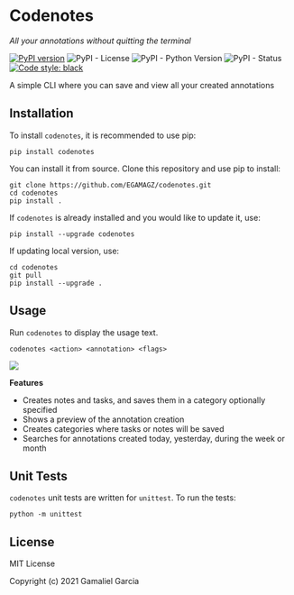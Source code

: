 # Codenotes
*All your annotations without quitting the terminal*

[![PyPI version](https://badge.fury.io/py/Codenotes.svg)](https://badge.fury.io/py/Codenotes)
![PyPI - License](https://img.shields.io/pypi/l/codenotes)
![PyPI - Python Version](https://img.shields.io/pypi/pyversions/codenotes)
![PyPI - Status](https://img.shields.io/pypi/status/codenotes)
[![Code style: black](https://img.shields.io/badge/code%20style-black-000000.svg)](https://github.com/psf/black)

A simple CLI where you can save and view all your created annotations

## Installation
To install `codenotes`, it is recommended to use pip:
```
pip install codenotes
```
You can install it from source. Clone this repository and use pip to install:
```
git clone https://github.com/EGAMAGZ/codenotes.git
cd codenotes
pip install .
```

If `codenotes` is already installed and you would like to update it, use:
```
pip install --upgrade codenotes
```
If updating local version, use:
```
cd codenotes
git pull
pip install --upgrade .
```
## Usage
Run `codenotes` to display the usage text.

```
codenotes <action> <annotation> <flags>
```
<img src="images/CodenotesSample.gif">

**Features**
* Creates notes and tasks, and saves them in a category optionally specified
* Shows a preview of the annotation creation
* Creates categories where tasks or notes will be saved
* Searches for annotations created today, yesterday, during the week or month

## Unit Tests
`codenotes` unit tests are written for `unittest`. To run the tests:
```
python -m unittest
```

## License
MIT License

Copyright (c) 2021 Gamaliel Garcia
